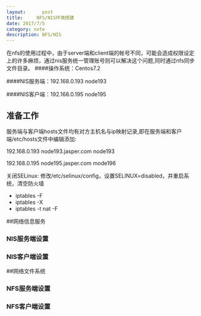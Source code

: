 ```yaml
---
layout:      post
title:     NFS/NIS环境搭建
date: 2017/7/5
category: note
description: NFS/NIS
---
```

在nfs的使用过程中，由于server端和client端的帐号不同，可能会造成权限设定上的许多麻烦，通过nis服务统一管理账号则可以解决这个问题,同时通过nfs同步文件目录。
####操作系统：Centos7.2

####NIS服务端：192.168.0.193  node193

####NIS客户端：192.168.0.195  node195
## 准备工作

服务端与客户端hosts文件均有对方主机名与ip映射记录,即在服务端和客户端/etc/hosts文件中编辑添加: 

192.168.0.193  node193.jasper.com  node193 

192.168.0.195  node195.jasper.com  mode196

关闭SELinux: 修改/etc/selinux/config，设置SELINUX=disabled，并重启系统，清空防火墙

   * iptables -F
   * iptables -X
   * iptables -t nat -F
   
##网络信息服务

### NIS服务端设置
### NIS客户端设置

##网络文件系统
###  NFS服务端设置
###  NFS客户端设置

     
